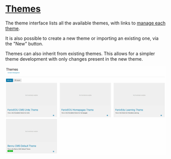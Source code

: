 # [Themes](./themes.md)

The theme interface lists all the available themes, with links to [manage each theme](edit).

It is also possible to create a new theme or importing an existing one, via the "New" button.

Themes can also inherit from existing themes. This allows for a simpler theme development with only changes present in the new theme.

![](assets/Selection_002.png)